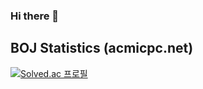 ### Hi there 👋


## BOJ Statistics (acmicpc.net)
[![Solved.ac
프로필](http://mazassumnida.wtf/api/v2/generate_badge?boj=purang2)](https://solved.ac/purang2)

<!--
**purang2/purang2** is a ✨ _special_ ✨ repository because its `README.md` (this file) appears on your GitHub profile.

Here are some ideas to get you started:

- 🔭 I’m currently working on ...
- 🌱 I’m currently learning ...
- 👯 I’m looking to collaborate on ...
- 🤔 I’m looking for help with ...
- 💬 Ask me about ...
- 📫 How to reach me: ...
- 😄 Pronouns: ...
- ⚡ Fun fact: ...
-->
